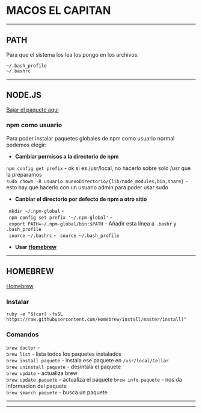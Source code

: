 # MACOS EL CAPITAN

---

## PATH

Para que el sistema los lea los pongo en los archivos:  

`~/.bash_profile`  
`~/.bashrc`   

---

## NODE.JS

[Bajar el paquete aqui](https://nodejs.org/en/download/)  

### npm como usuario

Para poder instalar paquetes globales de npm como usuario normal podemos elegir:   

* **Cambiar permisos a la directorio de npm**  

`npm config get prefix` - ok si es /usr/local, no hacerlo sobre solo /usr que la 
preparamos  
`sudo chown -R usuario nuevoDirectorio/{lib/node_modules,bin,share}` - esto hay que
hacerlo con un usuario admin para poder usar sudo  

* **Canbiar el directorio por defecto de npm a otro sitio**

` mkdir ~/.npm-global` -   
` npm config set prefix '~/.npm-global'` -  
` export PATH=~/.npm-global/bin:$PATH` - Añadir esta linea a `.bashr` y 
`.bash_profile`   
` source ~/.bashrc` - ` source ~/.bash_profile`    

* **Usar [Homebrew](#homebrew)**

---

## HOMEBREW

[Homebrew](http://brew.sh)  

### Instalar

`ruby -e "$(curl -fsSL https://raw.githubusercontent.com/Homebrew/install/master/install)"`

### Comandos

`brew doctor` -  
`brew list` - lista todos los paquetes instalados  
`brew install paquete` - instala ese paquete en `/usr/local/Cellar`  
`brew uninstall paquete` - desintala el paquete  
`brew update` - actualiza brew  
`brew update paquete` - actualiza el paquete 
`brew info paquete` - nos da informacion del paquete  
`brew search paquete` - busca un paquete  

---















---



